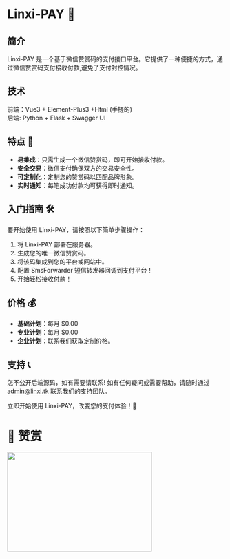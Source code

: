 # Linxi-PAY 💸

## 简介
Linxi-PAY 是一个基于微信赞赏码的支付接口平台。它提供了一种便捷的方式，通过微信赞赏码支付接收付款,避免了支付封控情况。

## 技术
前端：Vue3 + Element-Plus3 +Html (手搓的)<br/>
后端: Python + Flask + Swagger UI<br/>

## 特点 🚀
- **易集成**：只需生成一个微信赞赏码，即可开始接收付款。
- **安全交易**：微信支付确保双方的交易安全性。
- **可定制化**：定制您的赞赏码以匹配品牌形象。
- **实时通知**：每笔成功付款均可获得即时通知。

## 入门指南 🛠️
要开始使用 Linxi-PAY，请按照以下简单步骤操作：
1. 将 Linxi-PAY 部署在服务器。
2. 生成您的唯一微信赞赏码。
3. 将该码集成到您的平台或网站中。
4. 配置 SmsForwarder 短信转发器回调到支付平台！
5. 开始轻松接收付款！

## 价格 💰
- **基础计划**：每月 $0.00
- **专业计划**：每月 $0.00
- **企业计划**：联系我们获取定制价格。

## 支持 📞
怎不公开后端源码，如有需要请联系!
如有任何疑问或需要帮助，请随时通过 admin@linxi.tk 联系我们的支持团队。

立即开始使用 Linxi-PAY，改变您的支付体验！🌟
# 💖 赞赏
<img src="https://github.com/linxi-520/LinxiPush/blob/main/img/yzsm.png" height="232" width="336">
